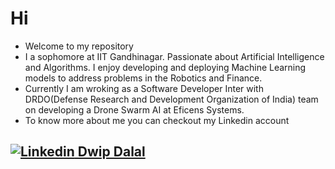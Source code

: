  # Hi 
- Welcome to my repository
- I a sophomore at IIT Gandhinagar. Passionate about Artificial Intelligence and Algorithms. I enjoy developing and deploying Machine Learning models to address problems in the Robotics and Finance.
- Currently I am wroking as a Software Developer Inter with DRDO(Defense Research and Development Organization of India) team on developing a Drone Swarm AI at Eficens Systems.
- To know more about me you can checkout my Linkedin account
## [![Linkedin](https://i.stack.imgur.com/gVE0j.png) Dwip Dalal](https://www.linkedin.com/in/dwip-dalal-a7a440190)&nbsp;


<!---
dwipddalal/dwipddalal is a ✨ special ✨ repository because its `README.md` (this file) appears on your GitHub profile.
You can click the Preview link to take a look at your changes.
--->
